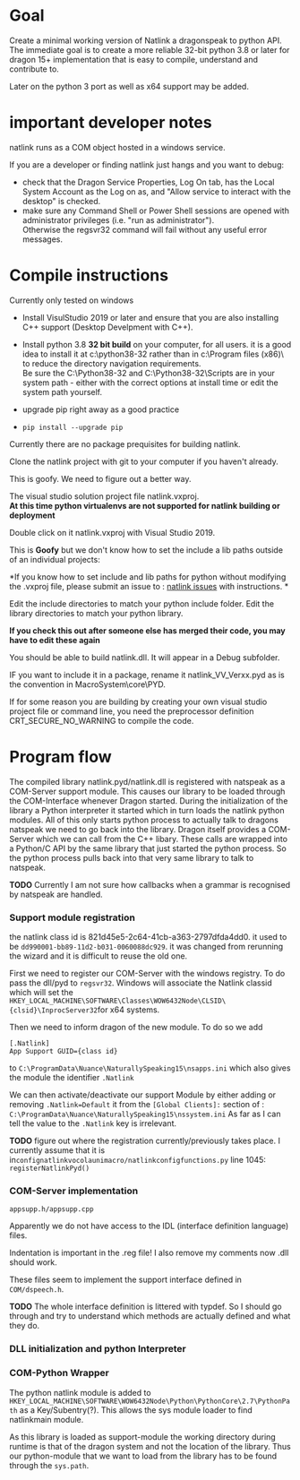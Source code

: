 # Goal

Create a minimal working version of Natlink a dragonspeak to python API. The immediate goal is to
create a more reliable 32-bit python 3.8 or later for dragon 15+ implementation that is easy to compile, understand and 
contribute to.

Later on the python 3 port as well as x64 support may be added. 
# important developer notes

natlink runs as  a COM object hosted in a windows service.

If you are a developer or finding natlink just hangs and you want to debug:
- check that the Dragon Service Properties, Log On tab,  has the Local System Account as the Log on as, 
and "Allow service to interact with the desktop" 
is checked.
- make sure any Command Shell or Power Shell sessions are opened with administrator privileges (i.e. "run as administrator").  
Otherwise the regsvr32 command will fail without any useful error messages.





# Compile instructions
Currently only tested on windows 
- Install VisulStudio 2019 or later and ensure that you are also installing C++ support (Desktop Develpment with C++).
- Install python 3.8 **32  bit build** on your computer, for all users.  it is a good idea to install it 
   at c:\python38-32 rather than in c:\Program files (x86)\ to reduce the directory navigation requirements.  
   Be sure the C:\Python38-32 and C:\Python38-32\Scripts
   are in your system path - either with the correct options at install time or edit the system path yourself.
 
 
- upgrade pip right away as  a good practice
- `pip install --upgrade pip`

Currently there are no package prequisites for building natlink.
  
  
Clone the natlink project with git to your computer if you haven't already.

This is goofy.  We need to figure out a better way.  




 
The visual studio solution project file natlink.vxproj.  
  **At this time python virtualenvs are not supported for natlink building or deployment**
 

Double click on it natlink.vxproj with Visual Studio 2019.  

This is **Goofy** but we don't know how to set the include a lib paths outside of an individual projects:

*If you know how to set include and lib paths for python without modifying the .vxproj file, 
please submit an issue to :
[natlink issues](https://github.com/dictation-toolbox/natlink/issues) with instructions. *

Edit the include directories to match your python include folder.
Edit the library directories to match your python library.

**If you check this out after someone else has merged their code, you may have
to edit these again**



You should be able to build natlink.dll.
It will appear in a   Debug subfolder.

IF you want to include it in a package,  rename it natlink_VV_Verxx.pyd as is the 
convention in MacroSystem\core\PYD.  

If for some reason you are building by creating your own visual studio project file or command line,
you need the preprocessor definition CRT_SECURE_NO_WARNING to compile the code.


# Program flow


The compiled library natlink.pyd/natlink.dll is registered with natspeak as a COM-Server support module.
 This causes our library to be loaded through the COM-Interface whenever Dragon started.
 During the initialization of the library a Python interpreter it started which in turn loads the natlink python modules.
 All of this only starts python process to actually talk to dragons natspeak we need to go back into the library. 
 Dragon itself provides a COM-Server which we can call from the C++ libary. 
 These calls are wrapped into a Python/C API by the same library that just started the python process. 
 So the python process pulls back into that very same library to talk to natspeak.
 
 **TODO** Currently I am not sure how callbacks when a grammar is recognised by natspeak are handled.
 
 ### Support module registration
 
 the natlink class id is 821d45e5-2c64-41cb-a363-2797dfda4dd0.  it used to be `dd990001-bb89-11d2-b031-0060088dc929`.  it was changed from rerunning the wizard
 and it is difficult to reuse the old one.


 First we need to register our COM-Server with the windows registry. To do pass the dll/pyd to `regsvr32`. 
 Windows will associate the Natlink classid    
 which will set the ``HKEY_LOCAL_MACHINE\SOFTWARE\Classes\WOW6432Node\CLSID\{clsid}\InprocServer32``for x64 systems.
 
 Then we need to inform dragon of the new module. To do so we add
  ```
[.Natlink]
App Support GUID={class id}
```
 to `C:\ProgramData\Nuance\NaturallySpeaking15\nsapps.ini` which also gives the module the identifier `.Natlink`
 
 We can then activate/deactivate our support Module by either adding or removing `.Natlink=Default` it from the 
 `[Global Clients]:` section of :  `C:\ProgramData\Nuance\NaturallySpeaking15\nssystem.ini`
 As far as I can tell the value to the `.Natlink` key is irrelevant.
 
 **TODO** figure out where the registration currently/previously takes place. I currently assume that it is 
 in``confignatlinkvocolaunimacro/natlinkconfigfunctions.py`` line 1045: ``registerNatlinkPyd()``
 
 ### COM-Server implementation
``appsupp.h/appsupp.cpp``

Apparently we do not have access to the IDL (interface definition language) files. 

Indentation is important in the .reg file! I also remove my comments now .dll should work.

These files seem to implement the support interface defined in ``COM/dspeech.h``.

**TODO** The whole interface definition is littered with typdef. So I should go through and try to understand which methods are actually defined and what they do.
 
 ### DLL initialization and python Interpreter 
 ### COM-Python Wrapper
 
 The python natlink module is added to ``HKEY_LOCAL_MACHINE\SOFTWARE\WOW6432Node\Python\PythonCore\2.7\PythonPath``
 as a Key/Subentry(?). This allows the sys module loader to find natlinkmain module.
 
 As this library is loaded as support-module the working directory during runtime is that of the dragon system and
 not the location of the library. Thus our python-module that we want to load from the library has to be
 found through the `sys.path`.